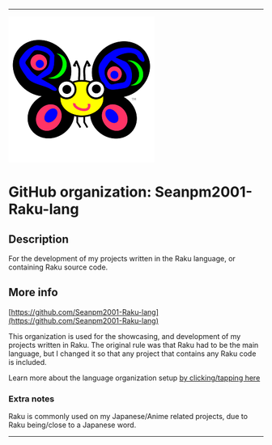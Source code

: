 
***

![Raku6Logo.png failed to load. The file may be missing or corrupt. Check the file path for errors first.](/AdditionalInfo/1/Seanpm2001-Raku-lang/Raku6Logo.png)

# GitHub organization: Seanpm2001-Raku-lang

## Description

For the development of my projects written in the Raku language, or containing Raku source code.

## More info

[https://github.com/Seanpm2001-Raku-lang](https://github.com/Seanpm2001-Raku-lang)

This organization is used for the showcasing, and development of my projects written in Raku. The original rule was that Raku had to be the main language, but I changed it so that any project that contains any Raku code is included.

Learn more about the language organization setup [by clicking/tapping here](/AdditionalInfo/LanguageOrgs/README.md)

### Extra notes

Raku is commonly used on my Japanese/Anime related projects, due to Raku being/close to a Japanese word.

***
